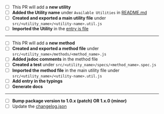 - [ ] This PR will add a **new utility**
- [ ] **Added the Utility name** under `Available Utilities` in [README.md](../README.md)
- [ ] **Created and exported a main utility file** under `src/<utility_name>/<utility-name>.util.js`
- [ ] **Imported the Utility** in the [entry js file](../src/index.js)

----

- [ ] This PR will add a **new method**
- [ ] **Created and exported a method file** under `src/<utility_name>/methods/<method_name>.js`
- [ ] **Added jsdoc comments** in the method file
- [ ] **Created a test** under `src/<utility_name>/specs/<method_name>.spec.js`
- [ ] **Imported the method file** in the main utility file under `src/<utility_name>/<utility-name>.util.js`
- [ ] **Add entry in the typings**
- [ ] **Generate docs**

----

- [ ] **Bump package version to 1.0.x (patch) OR 1.x.0 (minor)**
- [ ] Update the [changelog.json](./changelog.json)
